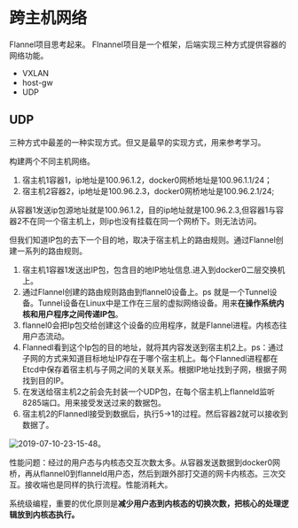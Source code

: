 # 跨主机网络

Flannel项目思考起来。 Flnannel项目是一个框架，后端实现三种方式提供容器的网络功能。

- VXLAN
- host-gw
- UDP

## UDP

三种方式中最差的一种实现方式。但又是最早的实现方式，用来参考学习。

构建两个不同主机网络。

1. 宿主机1容器1，ip地址是100.96.1.2，docker0网桥地址是100.96.1.1/24；
2. 宿主机2容器2，ip地址是100.96.2.3，docker0网桥地址是100.96.2.1/24;

从容器1发送ip包源地址就是100.96.1.2，目的ip地址就是100.96.2.3,但容器1与容器2不在同一个宿主机上，则ip也没有挂载在同一个网桥下。则无法访问。

但我们知道IP包的去下一个目的地，取决于宿主机上的路由规则。通过Flannel创建一系列的路由规则。

1. 宿主机1容器1发送出IP包，包含目的地IP地址信息.进入到docker0二层交换机上。
2. 通过Flannel创建的路由规则路由到flannel0设备上。ps 就是一个Tunnel设备。Tunnel设备在Linux中是工作在三层的虚拟网络设备。用来**在操作系统内核和用户程序之间传递IP包**。
3. flannel0会把Ip包交给创建这个设备的应用程序，就是Flannel进程。内核态往用户态流动。
4. Flannedl看到这个Ip包的目的地址，就将其内容发送到宿主机2上。ps：通过子网的方式来知道目标地址IP存在于哪个宿主机上。每个Flannedl进程都在Etcd中保存着宿主机与子网之间的关联关系。根据IP地址找到子网，根据子网找到目的IP。
5. 在发送给宿主机2之前会先封装一个UDP包，在每个宿主机上flanneld监听8285端口。用来接受发送过来的数据包。
6. 宿主机2的Flannedl接受到数据后，执行5->1的过程。然后容器2就可以接收到数据了。

![2019-07-10-23-15-48](http://jikelearn.cn/2019-07-10-23-15-48.png)。

性能问题：经过的用户态与内核态交互次数太多。从容器发送数据到docker0网桥，再从flannel0到flanneld用户态，然后到跟外部打交道的网卡内核态。三次交互。接收端也是同样的执行流程。性能消耗大。

系统级编程，重要的优化原则是**减少用户态到内核态的切换次数，把核心的处理逻辑放到内核态执行。**

